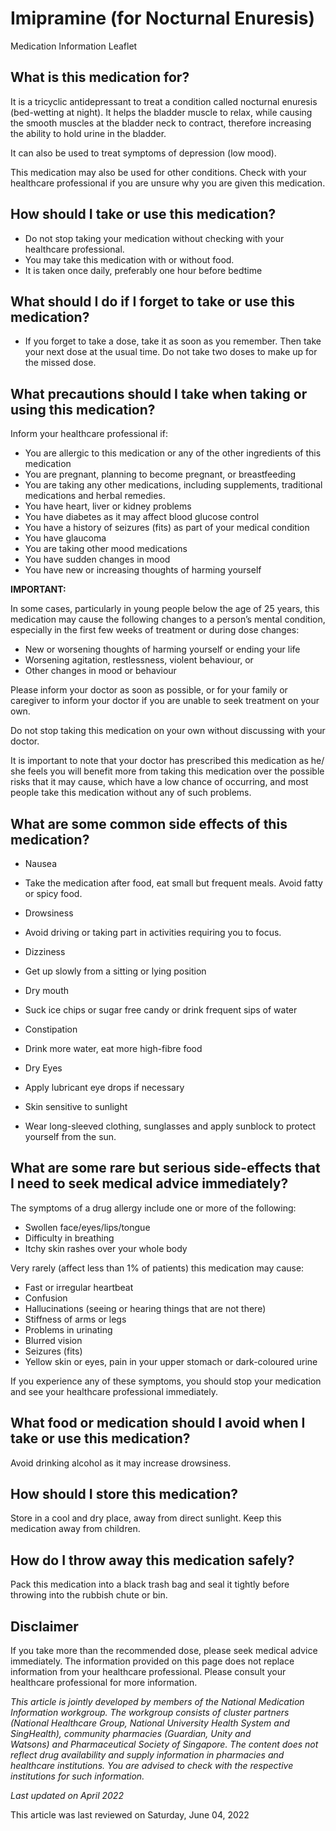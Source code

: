 # Imipramine (for Nocturnal Enuresis)

Medication Information Leaflet

What is this medication for?
----------------------------

It is a tricyclic antidepressant to treat a condition called nocturnal enuresis (bed-wetting at night). It helps the bladder muscle to relax, while causing the smooth muscles at the bladder neck to contract, therefore increasing the ability to hold urine in the bladder.

It can also be used to treat symptoms of depression (low mood).

This medication may also be used for other conditions. Check with your healthcare professional if you are unsure why you are given this medication.

How should I take or use this medication?
-----------------------------------------

* Do not stop taking your medication without checking with your healthcare professional.
* You may take this medication with or without food.
* It is taken once daily, preferably one hour before bedtime

What should I do if I forget to take or use this medication?
------------------------------------------------------------

* If you forget to take a dose, take it as soon as you remember. Then take your next dose at the usual time. Do not take two doses to make up for the missed dose.

What precautions should I take when taking or using this medication?
--------------------------------------------------------------------

Inform your healthcare professional if:

* You are allergic to this medication or any of the other ingredients of this medication
* You are pregnant, planning to become pregnant, or breastfeeding
* You are taking any other medications, including supplements, traditional medications and herbal remedies.
* You have heart, liver or kidney problems
* You have diabetes as it may affect blood glucose control
* You have a history of seizures (fits) as part of your medical condition
* You have glaucoma
* You are taking other mood medications
* You have sudden changes in mood
* You have new or increasing thoughts of harming yourself

**IMPORTANT:**

In some cases, particularly in young people below the age of 25 years, this medication may cause the following changes to a person’s mental condition, especially in the first few weeks of treatment or during dose changes:

* New or worsening thoughts of harming yourself or ending your life
* Worsening agitation, restlessness, violent behaviour, or
* Other changes in mood or behaviour

Please inform your doctor as soon as possible, or for your family or caregiver to inform your doctor if you are unable to seek treatment on your own.

Do not stop taking this medication on your own without discussing with your doctor.

It is important to note that your doctor has prescribed this medication as he/ she feels you will benefit more from taking this medication over the possible risks that it may cause, which have a low chance of occurring, and most people take this medication without any of such problems.

What are some common side effects of this medication?
-----------------------------------------------------

* Nausea

+ Take the medication after food, eat small but frequent meals. Avoid fatty or spicy food.

* Drowsiness

+ Avoid driving or taking part in activities requiring you to focus.

* Dizziness

+ Get up slowly from a sitting or lying position

* Dry mouth

+ Suck ice chips or sugar free candy or drink frequent sips of water

* Constipation

+ Drink more water, eat more high-fibre food

* Dry Eyes

+ Apply lubricant eye drops if necessary

* Skin sensitive to sunlight

+ Wear long-sleeved clothing, sunglasses and apply sunblock to protect yourself from the sun.

What are some rare but serious side-effects that I need to seek medical advice immediately?
-------------------------------------------------------------------------------------------

The symptoms of a drug allergy include one or more of the following:

* Swollen face/eyes/lips/tongue
* Difficulty in breathing
* Itchy skin rashes over your whole body

Very rarely (affect less than 1% of patients) this medication may cause:

* Fast or irregular heartbeat
* Confusion
* Hallucinations (seeing or hearing things that are not there)
* Stiffness of arms or legs
* Problems in urinating
* Blurred vision
* Seizures (fits)
* Yellow skin or eyes, pain in your upper stomach or dark-coloured urine

If you experience any of these symptoms, you should stop your medication and see your healthcare professional immediately.

What food or medication should I avoid when I take or use this medication?
--------------------------------------------------------------------------

Avoid drinking alcohol as it may increase drowsiness.

How should I store this medication?
-----------------------------------

Store in a cool and dry place, away from direct sunlight. Keep this medication away from children.

How do I throw away this medication safely?
-------------------------------------------

Pack this medication into a black trash bag and seal it tightly before throwing into the rubbish chute or bin.

  

Disclaimer
----------

If you take more than the recommended dose, please seek medical advice immediately. The information provided on this page does not replace information from your healthcare professional. Please consult your healthcare professional for more information.

*This article is jointly developed by members of the National Medication Information workgroup. The workgroup consists of cluster partners (National Healthcare Group, National University Health System and SingHealth), community pharmacies (Guardian, Unity and Watsons) and Pharmaceutical Society of Singapore. The content does not reflect drug availability and supply information in pharmacies and healthcare institutions. You are advised to check with the respective institutions for such information.*

*Last updated on April 2022*

This article was last reviewed on
Saturday, June 04, 2022